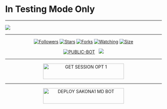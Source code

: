 # In Testing Mode Only

---
<a href="https://git.io/typing-svg">
    <img src="https://readme-typing-svg.herokuapp.com?color=FF1043&lines=**😘WELCOME+TO+MY+REPOSITERY😘**!;❤❤SAKONA1+MD+Thanks+for+visiting❤❤!;**🥰🥰QADEER+KHAN+KULACHI🥰🥰**!"/>
</a>

___




<p align="center">
<a href="https://github.com/Qadeer-Xtech/followers"><img title="Followers" src="https://img.shields.io/github/followers/Qadeer-Xtech?color=purple&style=flat-square"></a>
<a href="https://github.com/Qadeer-Xtech/SAKONA1-MD/stargazers/"><img title="Stars" src="https://img.shields.io/github/stars/Qadeer-Xtech/SAKONA1-MD?color=blue&style=flat-square"></a>
<a href="https://github.com/Qadeer-Xtech/SAKONA1-MD/network/members"><img title="Forks" src="https://img.shields.io/github/forks/Qadeer-Xtech/SAKONA1-MD?color=blue&style=flat-square"></a>
<a href="https://github.com/Qadeer-Xtech/SAKONA1-MD/watchers"><img title="Watching" src="https://img.shields.io/github/watchers/Qadeer-Xtech/SAKONA1-MD?label=Watchers&color=blue&style=flat-square"></a>
<a href="https://github.com/Qadeer-Xtech/SAKONA1-MD/"><img title="Size" src="https://img.shields.io/github/repo-size/Qadeer-Xtech/SAKONA1-MD?style=flat-square&color=green"></a>
<p align="center">
<a href="https://github.com/Qadeer-Xtech/SAKONA1-MD"><img title="PUBLIC-BOT" src="https://img.shields.io/static/v1?label=Language&message=English&style=flat-square&color=darkpink"></a> &nbsp;
  <img src="https://komarev.com/ghpvc/?username=Qadeer-Xtech&label=VIEWS&style=flat-square&color=blue" />
</a>











___
<p align="center">
  <a href="https://fixed-lite-639a5e5ebf8f.herokuapp.com/">
    <img title="GET SESSION OPT 1" src="https://img.shields.io/badge/🔑_GET_SAKONA1 MD_SESSION-000000?style=for-the-badge&logo=quantum&logoColor=white&color=skyblue" width="260" height="50"/>
  </a>

---
<p align="center">
<a href="https://dashboard.heroku.com/new?template=https://github.com/Qadeer-Xtech/SAKONA1-MD/tree/main">
    <img title="DEPLOY SAKONA1 MD BOT" src="https://img.shields.io/badge/🚀_DEPLOY_ON_HEROKU-000000?style=for-the-badge&logo=heroku&logoColor=white&color=FF00FF" width="260" height="50"/>
  </a>
</p>




